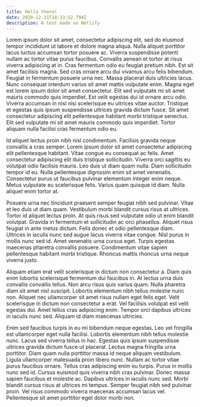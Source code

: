```yaml
---
title: Hello there!
date: 2020-12-31T18:33:52.794Z
description: A test made on Netlify
---
```

Lorem ipsum dolor sit amet, consectetur adipiscing elit, sed do eiusmod tempor incididunt ut labore et dolore magna aliqua. Nulla aliquet porttitor lacus luctus accumsan tortor posuere ac. Viverra suspendisse potenti nullam ac tortor vitae purus faucibus. Convallis aenean et tortor at risus viverra adipiscing at in. Cras fermentum odio eu feugiat pretium nibh. Est sit amet facilisis magna. Sed cras ornare arcu dui vivamus arcu felis bibendum. Feugiat in fermentum posuere urna nec. Massa placerat duis ultricies lacus. Nunc consequat interdum varius sit amet mattis vulputate enim. Magna eget est lorem ipsum dolor sit amet consectetur. Elit sed vulputate mi sit amet mauris commodo quis imperdiet. Est velit egestas dui id ornare arcu odio. Viverra accumsan in nisl nisi scelerisque eu ultrices vitae auctor. Tristique et egestas quis ipsum suspendisse ultrices gravida dictum fusce. Sit amet consectetur adipiscing elit pellentesque habitant morbi tristique senectus. Elit sed vulputate mi sit amet mauris commodo quis imperdiet. Tortor aliquam nulla facilisi cras fermentum odio eu.

Id aliquet lectus proin nibh nisl condimentum. Facilisis gravida neque convallis a cras semper. Lorem ipsum dolor sit amet consectetur adipiscing elit pellentesque habitant. Vitae congue eu consequat ac felis. Amet consectetur adipiscing elit duis tristique sollicitudin. Viverra orci sagittis eu volutpat odio facilisis mauris. Leo duis ut diam quam nulla. Diam sollicitudin tempor id eu. Nulla pellentesque dignissim enim sit amet venenatis. Consectetur purus ut faucibus pulvinar elementum integer enim neque. Metus vulputate eu scelerisque felis. Varius quam quisque id diam. Nulla aliquet enim tortor at.

Posuere urna nec tincidunt praesent semper feugiat nibh sed pulvinar. Vitae et leo duis ut diam quam. Vestibulum morbi blandit cursus risus at ultrices. Tortor id aliquet lectus proin. At quis risus sed vulputate odio ut enim blandit volutpat. Gravida in fermentum et sollicitudin ac orci phasellus. Aliquet risus feugiat in ante metus dictum. Felis donec et odio pellentesque diam. Ultrices in iaculis nunc sed augue lacus viverra vitae congue. Nisl purus in mollis nunc sed id. Amet venenatis urna cursus eget. Turpis egestas maecenas pharetra convallis posuere. Condimentum vitae sapien pellentesque habitant morbi tristique. Rhoncus mattis rhoncus urna neque viverra justo.

Aliquam etiam erat velit scelerisque in dictum non consectetur a. Diam quis enim lobortis scelerisque fermentum dui faucibus in. At lectus urna duis convallis convallis tellus. Non arcu risus quis varius quam. Nulla pharetra diam sit amet nisl suscipit. Lobortis elementum nibh tellus molestie nunc non. Aliquet nec ullamcorper sit amet risus nullam eget felis eget. Velit scelerisque in dictum non consectetur a erat. Vel facilisis volutpat est velit egestas dui. Amet tellus cras adipiscing enim. Tempor orci dapibus ultrices in iaculis nunc sed. Aliquam id diam maecenas ultricies.

Enim sed faucibus turpis in eu mi bibendum neque egestas. Leo vel fringilla est ullamcorper eget nulla facilisi. Lobortis elementum nibh tellus molestie nunc. Lacus sed viverra tellus in hac. Egestas quis ipsum suspendisse ultrices gravida dictum fusce ut placerat. Lectus magna fringilla urna porttitor. Diam quam nulla porttitor massa id neque aliquam vestibulum. Ligula ullamcorper malesuada proin libero nunc. Nullam ac tortor vitae purus faucibus ornare. Tellus cras adipiscing enim eu turpis. Purus in mollis nunc sed id. Cursus euismod quis viverra nibh cras pulvinar. Donec massa sapien faucibus et molestie ac. Dapibus ultrices in iaculis nunc sed. Morbi blandit cursus risus at ultrices mi tempus. Semper feugiat nibh sed pulvinar proin. Vel risus commodo viverra maecenas accumsan lacus vel. Pellentesque sit amet porttitor eget dolor morbi non.